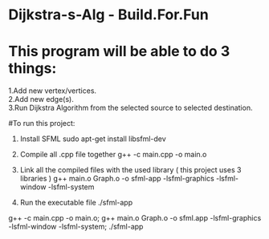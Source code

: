 # Dijkstra-s-Alg - Build.For.Fun


# This program will be able to do 3 things:
  1.Add new vertex/vertices.                                                                                                               
  2.Add new edge(s).                                                                                                                       
  3.Run Dijkstra Algorithm from the selected source to selected destination.

#To run this project:
1. Install SFML
sudo apt-get install libsfml-dev

2. Compile all .cpp file together
g++ -c main.cpp -o main.o

3. Link all the compiled files with the used library ( this project uses 3 libraries )
g++ main.o Graph.o -o sfml-app -lsfml-graphics -lsfml-window -lsfml-system

4. Run the executable file
./sfml-app

g++ -c main.cpp -o main.o; g++ main.o Graph.o -o sfml.app -lsfml-graphics -lsfml-window -lsfml-system; ./sfml-app

